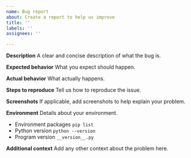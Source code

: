 ```yaml
---
name: Bug report
about: Create a report to help us improve
title: ''
labels: ''
assignees: ''

---
```


**Description**
A clear and concise description of what the bug is.

**Expected behavior**
What you expect should happen.

**Actual behavior**
What actually happens.

**Steps to reproduce**
Tell us how to reproduce the issue.

**Screenshots**
If applicable, add screenshots to help explain your problem.

**Environment**
Details about your environment.
 - Environment packages `pip list`
 - Python version `python --version`
 - Program version `__version__.py`

**Additional context**
Add any other context about the problem here.
